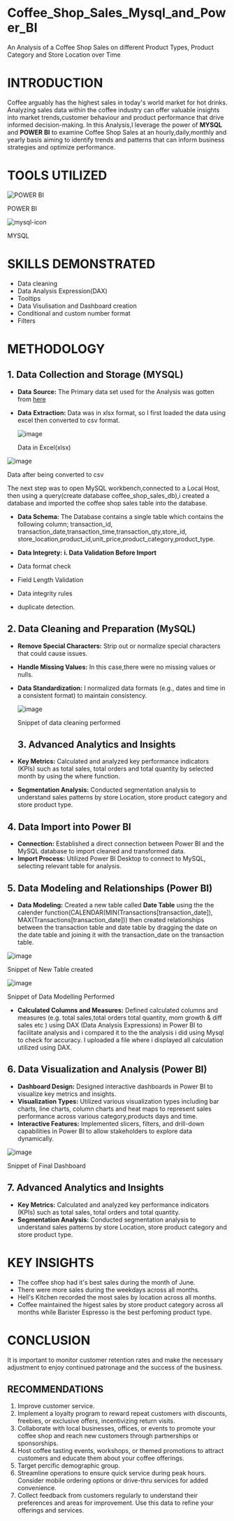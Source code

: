 # Coffee_Shop_Sales_Mysql_and_Power_BI
An Analysis of a Coffee Shop Sales on different Product Types, Product Category and Store Location over Time

# INTRODUCTION
Coffee  arguably has the highest sales in today's world market for hot drinks.
Analyzing sales data within the coffee industry can offer valuable insights into market trends,customer behaviour and product performance that drive informed
decision-making.
   In this Analysis,I leverage the power of **MYSQL** and **POWER** **BI** to examine Coffee Shop Sales at an hourly,daily,monthly and yearly basis aiming to identify trends and patterns that can inform
business strategies and optimize performance.

# TOOLS UTILIZED
![POWER BI](https://github.com/Shevnon/Coffee_Shop_Sales_Mysql_and_Excel/assets/161952555/73010a48-ae97-44ff-9093-824246e56015) 

POWER BI

![mysql-icon](https://github.com/Shevnon/Coffee_Shop_Sales_Mysql_and_Excel/assets/161952555/176dee9c-70b3-4e26-8ea5-d023b06791e7)

MYSQL

# SKILLS DEMONSTRATED
* Data cleaning
* Data Analysis Expression(DAX)
* Tooltips
* Data Visulisation and Dashboard creation
* Conditional and custom number format
*  Filters


# METHODOLOGY

## 1. Data Collection and Storage (MYSQL)
* **Data** **Source:** The Primary data set used for the Analysis was gotten from [here](https://drive.google.com/drive/folders/14sSwndELBWmfsBZc5E3dnc4VrgOCemcz)
* **Data** **Extraction:** Data was in xlsx format, so I  first loaded the data using excel then converted to csv format.

  ![image](https://github.com/Shevnon/Coffee_Shop_Sales_Mysql_and_Excel/assets/161952555/7afd025b-6886-4a0e-bd92-424cf54661a2)
  
  Data in Excel(xlsx)

![image](https://github.com/Shevnon/Coffee_Shop_Sales_Mysql_and_Excel/assets/161952555/72b434e7-c7de-4851-9104-e7520b1188ca)

   Data after being converted to csv

  The next step was to open MySQL workbench,connected to a Local Host, then using a query(create database coffee_shop_sales_db),i created a database and
imported the coffee shop sales table into the database.

* **Data Schema:** The Database contains a single table which contains the following column; transaction_id, transaction_date,transaction_time,transaction_qty,store_id,
store_location,product_id,unit_price,product_category,product_type.

* **Data Integrety:**
 **i. Data Validation Before Import**
* Data format check
* Field Length Validation
* Data integrity rules
* duplicate detection.



 ## 2. Data Cleaning and Preparation (MySQL)
* **Remove Special Characters:** Strip out or normalize special characters that could cause issues.
* **Handle Missing Values:** In this case,there were no missing values or nulls.
* **Data Standardization:** I normalized data formats (e.g., dates and time in a consistent format) to maintain consistency.

  ![image](https://github.com/Shevnon/Coffee_Shop_Sales_Mysql_and_Power_Bi/assets/161952555/93b1248a-7048-492c-af69-8a876442e680)

  Snippet of data cleaning performed

  ## 3. Advanced Analytics and Insights
* **Key Metrics:** Calculated and analyzed key performance indicators (KPIs) such as total sales, total orders and total quantity by selected month by using the where function.
* **Segmentation Analysis:** Conducted segmentation analysis to understand sales patterns by store Location, store product category and store product type.


 ## 4. Data Import into Power BI
 * **Connection:** Established a direct connection between Power BI and the MySQL database to import cleaned and transformed data.
 * **Import Process:** Utilized Power BI Desktop to connect to MySQL, selecting relevant table for analysis.

## 5. Data Modeling and Relationships (Power BI)
* **Data Modeling:** Created a new table called **Date Table** using the the calender function(CALENDAR(MIN(Transactions[transaction_date]), MAX(Transactions[transaction_date])) then created relationships between the transaction table and date table by dragging the date on the date table and joining it with the transaction_date on the transaction table.

![image](https://github.com/Shevnon/Coffee_Shop_Sales_Mysql_and_Power_Bi/assets/161952555/997c646e-95ed-42b6-a4c5-dfc6edd2d3f5)

Snippet of New Table created

![image](https://github.com/Shevnon/Coffee_Shop_Sales_Mysql_and_Power_Bi/assets/161952555/ac863c9e-d038-44d0-b2be-98a0207d61ae)

Snippet of Data Modelling Performed


 * **Calculated Columns and Measures:** Defined calculated columns and measures (e.g. total sales,total orders total quantity, mom growth & diff sales etc ) using DAX (Data Analysis Expressions) in Power BI to facilitate analysis and i compared it to the the analysis i did using Mysql to check for accuracy. I uploaded a file where i displayed all calculation utilized using DAX.

## 6. Data Visualization and Analysis (Power BI)   
* **Dashboard Design:** Designed interactive dashboards in Power BI to visualize key metrics and insights.
* **Visualization Types:** Utilized various visualization types including bar charts, line charts, column charts and heat maps to represent sales performance across various category,products days and time.
* **Interactive Features:** Implemented slicers, filters, and drill-down capabilities in Power BI to allow stakeholders to explore data dynamically.

 ![image](https://github.com/Shevnon/Coffee_Shop_Sales_Mysql_and_Power_Bi/assets/161952555/a68f14d4-d0e1-4b6f-97d1-e5eeb6063446)

 Snippet of Final Dashboard
 

## 7. Advanced Analytics and Insights
* **Key Metrics:** Calculated and analyzed key performance indicators (KPIs) such as total sales, total orders and total quantity.
* **Segmentation Analysis:** Conducted segmentation analysis to understand sales patterns by store Location, store product category and store product type.

# KEY INSIGHTS
* The coffee shop had it's best sales during the month of June.
* There were more sales during the weekdays across all months.
* Hell's Kitchen recorded the most sales by location across all months.
* Coffee maintained the higest sales by store product category across all months while Barister Espresso is the best perfoming product type.

# CONCLUSION
It is important to monitor customer retention rates and make the necessary adjustment to enjoy continued patronage and the success of the business.

## RECOMMENDATIONS
1. Improve customer service.
2. Implement a loyalty program to reward repeat customers with discounts, freebies, or exclusive offers, incentivizing return visits.
3. Collaborate with local businesses, offices, or events to promote your coffee shop and reach new customers through partnerships or sponsorships.
4.  Host coffee tasting events, workshops, or themed promotions to attract customers and educate them about your coffee offerings.
5. Target percific demographic group.
6. Streamline operations to ensure quick service during peak hours. Consider mobile ordering options or drive-thru services for added convenience.
7. Collect feedback from customers regularly to understand their preferences and areas for improvement. Use this data to refine your offerings and services.

   
